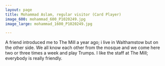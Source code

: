 ```yaml
---
layout: page
title: Mohammad Aslam, regular visitor (Card Player)
image_600: mohammad_600_P1020249.jpg
image_large: mohammad_1600_P1020249.jpg

---
```

A friend introduced me to The Mill a year ago; i live in Walthamstow but on the other side. We all know each other from the mosque and we come here two or three times a week and play Trumps. I like the staff at The Mill; everybody is really friendly.
